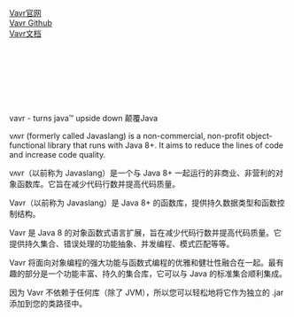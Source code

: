 [Vavr官网](https://www.vavr.io/)  
[Vavr Github](https://github.com/vavr-io/vavr)  
[Vavr文档](https://docs.vavr.io/)  
[]()  
[]()  
[]()  
[]()  
[]()  
[]()  
[]()  
[]()


vavr - turns java™ upside down
颠覆Java


vʌvr (formerly called Javaslang) is a non-commercial, non-profit object-functional library that runs with Java 8+. It aims to reduce the lines of code and increase code quality.

vʌvr（以前称为 Javaslang）是一个与 Java 8+ 一起运行的非商业、非营利的对象函数库。它旨在减少代码行数并提高代码质量。

Vavr（以前称为 Javaslang）是 Java 8+ 的函数库，提供持久数据类型和函数控制结构。

Vavr 是 Java 8 的对象函数式语言扩展，旨在减少代码行数并提高代码质量。它提供持久集合、错误处理的功能抽象、并发编程、模式匹配等等。

Vavr 将面向对象编程的强大功能与函数式编程的优雅和健壮性融合在一起。最有趣的部分是一个功能丰富、持久的集合库，它可以与 Java 的标准集合顺利集成。

因为 Vavr 不依赖于任何库（除了 JVM），所以您可以轻松地将它作为独立的 .jar 添加到您的类路径中。






